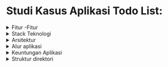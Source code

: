 # Studi Kasus Aplikasi Todo List:


<details>
<summary> Fitur -Fitur</summary>
- Autentikasi pengguna (login dan register)
- Penambahan, pengeditan, dan penghapusan todo
- Pencarian todo berdasarkan kategori
- Penandai todo sebagai selesai atau belum selesai
- Penambahan kategori todo
- Pencarian todo berdasarkan tanggal
- Notifikasi email saat todo mendekati batas waktu
</details>
<details>
<summary> Stack Teknologi </summary>
- Backend: Python dengan framework Flask dan database MySQL
- Frontend: HTML, CSS (menggunakan framework Tailwind) dan JavaScript (menggunakan framework Vue.js)
</details>
<details>
<summary> Arsitektur</summary>
- Penggunaan REST API untuk komunikasi antara backend dan frontend
- Penggunaan JWT untuk autentikasi dan validasi token
- Penyimpanan data todo dan kategori todo dalam database MySQL
</details>
<details>
<summary>Alur aplikasi</summary>
- Pengguna melakukan registrasi atau login
- Pengguna dapat menambah, mengedit, dan menghapus todo sesuai dengan kategori yang telah ditentukan
- Pengguna dapat menandai todo sebagai selesai atau belum selesai
- Pengguna dapat menambah kategori todo
- Pengguna dapat mencari todo berdasarkan tanggal dan kategori
- Pengguna akan menerima notifikasi email saat todo mendekati batas waktu
</details>
<details>
<summary>Keuntungan Aplikasi</summary>
- Membantu pengguna untuk mengelola todo dengan lebih efisien dan efektif
- Pengguna dapat mengatur todo sesuai dengan kategori yang telah ditentukan
- Pengguna dapat menandai todo sebagai selesai atau belum selesai
- Pengguna dapat menambah kategori todo
- Pengguna dapat mencari todo berdasarkan tanggal dan kategori
- Pengguna akan menerima notifikasi email saat todo mendekati batas waktu
</details>

<details>
<summary>Struktur direktori </summary>

- |-- backend/
- |   |-- app.py
- |   |-- config.py
- |   |-- database.py
- |   |-- models.py
- |   |-- controllers/
- |       |-- todo_controller.py
- |-- frontend/
- |   |-- index.html
- |   |-- css/
- |   |   |-- tailwind.css
- |   |-- js/
- |       |-- main.js
- |-- README.md
- |-- requirements.txt

</details>
